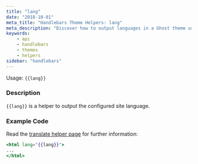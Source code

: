 ```yaml
---
title: "lang"
date: "2018-10-01"
meta_title: "Handlebars Theme Helpers: lang"
meta_description: "Discover how to output languages in a Ghost theme using the {{lang}} Handlebars helper. Read more about Ghost themes! 👻"
keywords:
    - api
    - handlebars
    - themes
    - helpers
sidebar: "handlebars"
---
```


Usage: `{{lang}}`

### Description

`{{lang}}` is a helper to output the configured site language.

### Example Code

Read the [translate helper page](/api/handlebars-themes/helpers/translate/) for further information:

```handlebars:title=default.hbs
<html lang="{{lang}}">
...
</html>
```

